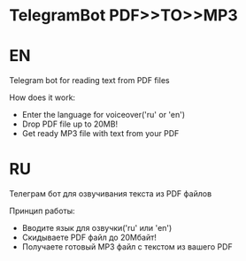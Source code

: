 # TelegramBot <b>PDF>>TO>>MP3</b>
# EN
Telegram bot for reading text from PDF files

How does it work:
- Enter the language for voiceover('ru' or 'en')
- Drop PDF file up to 20MB!
- Get ready MP3 file with text from your PDF

# RU
Телеграм бот для озвучивания текста из PDF файлов

Принцип работы:
- Вводите язык для озвучки('ru' или 'en')
- Скидываете PDF файл до 20Мбайт!
- Получаете готовый MP3 файл с текстом из вашего PDF

